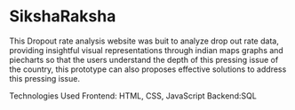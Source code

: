 # SikshaRaksha
This Dropout rate analysis website was buit to analyze drop out rate data, providing insightful visual representations through indian maps
graphs and piecharts so that the users understand the depth of this pressing issue of the country, this prototype can also proposes effective
solutions to address this pressing issue.

Technologies Used
Frontend: HTML, CSS, JavaScript
Backend:SQL
